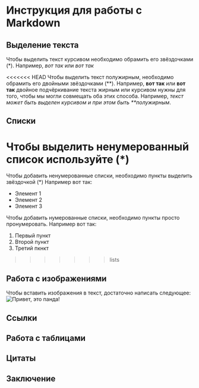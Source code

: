 # Инструкция для работы с Markdown

## Выделение текста

Чтобы выделить текст курсивом необходимо обрамить его звёздочками (*). Например, *вот так* или _вот так_

<<<<<<< HEAD
Чтобы выделить текст полужирным, необходимо обрамить его двойными звёздочками (**). Например, **вот так** или __вот так__ двойное подчёркивание
текста жирным или курсивом нужны для того, чтобы мы могли совмещать оба этих способа. Например, _текст может быть выделен курсивом и при этом быть **полужирным_.

## Списки
Чтобы выделить ненумерованный список используйте (*)
=======
Чтобы добавить ненумерованные списки, необходимо пункты выделить звёздочкой (*) Например вот так: 
* Элемент 1
* Элемент 2
* Элемент 3

Чтобы добавить нумерованные списки, необходимо пункты просто пронумеровать. Например вот так:
1. Первый пункт
2. Второй пункт
3. Третий пкнкт

>>>>>>> lists
## Работа с изображениями


Чтобы вставить изображения в текст, достаточно написать следующее: 
![Привет, это панда!](Panda.jpg)

## Сcылки

## Работа с таблицами

## Цитаты

## Заключение
